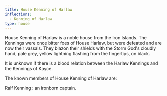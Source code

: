 ```yaml
---
title: House Kenning of Harlaw
inflections:
  - Kenning of Harlaw
type: house
---
```


House Kenning of Harlaw is a noble house from the Iron Islands. The Kennings were once bitter foes of House Harlaw, but were defeated and are now their vassals. They blazon their shields with the Storm God's cloudly hand, pale grey, yellow lightning flashing from the fingertips, on black.

It is unknown if there is a blood relation between the Harlaw Kennings and the Kennings of Kayce.

The known members of House Kenning of Harlaw are:

Ralf Kenning : an ironborn captain.



